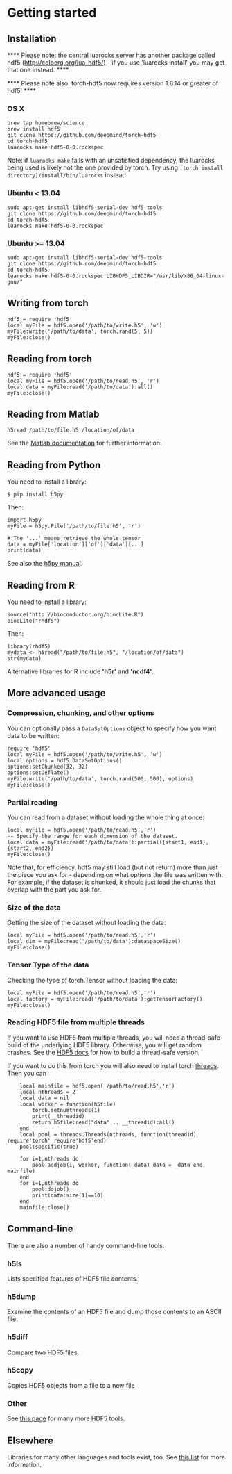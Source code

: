 # Getting started

## Installation

**** Please note: the central luarocks server has another package called hdf5 (http://colberg.org/lua-hdf5/) - if you use 'luarocks install' you may get that one instead. ****

**** Please note also: torch-hdf5 now requires version 1.8.14 or greater of hdf5! ****

### OS X

    brew tap homebrew/science
    brew install hdf5
    git clone https://github.com/deepmind/torch-hdf5
    cd torch-hdf5
    luarocks make hdf5-0-0.rockspec

Note: if `luarocks make` fails with an unsatisfied dependency, the luarocks being used is likely not the one provided by torch. Try using `[torch install directory]/install/bin/luarocks` instead.

### Ubuntu < 13.04

    sudo apt-get install libhdf5-serial-dev hdf5-tools
    git clone https://github.com/deepmind/torch-hdf5
    cd torch-hdf5
    luarocks make hdf5-0-0.rockspec

### Ubuntu >= 13.04

    sudo apt-get install libhdf5-serial-dev hdf5-tools
    git clone https://github.com/deepmind/torch-hdf5
    cd torch-hdf5
    luarocks make hdf5-0-0.rockspec LIBHDF5_LIBDIR="/usr/lib/x86_64-linux-gnu/"

## Writing from torch

    hdf5 = require 'hdf5'
    local myFile = hdf5.open('/path/to/write.h5', 'w')
    myFile:write('/path/to/data', torch.rand(5, 5))
    myFile:close()

## Reading from torch

    hdf5 = require 'hdf5'
    local myFile = hdf5.open('/path/to/read.h5', 'r')
    local data = myFile:read('/path/to/data'):all()
    myFile:close()

## Reading from Matlab

    h5read /path/to/file.h5 /location/of/data

See the [Matlab documentation](http://www.mathworks.co.uk/help/matlab/hdf5-files.html) for further information.

## Reading from Python

You need to install a library:

    $ pip install h5py

Then:

    import h5py
    myFile = h5py.File('/path/to/file.h5', 'r')

    # The '...' means retrieve the whole tensor
    data = myFile['location']['of']['data'][...]
    print(data)

See also the [h5py manual](http://www.h5py.org/docs/).

## Reading from R

You need to install a library:

    source("http://bioconductor.org/biocLite.R")
    biocLite("rhdf5")

Then:

    library(rhdf5)
    mydata <- h5read("/path/to/file.h5", "/location/of/data")
    str(mydata)

Alternative libraries for R include **'h5r'** and **'ncdf4'**.

## More advanced usage

### Compression, chunking, and other options

You can optionally pass a `DataSetOptions` object to specify how you want data to be written:

    require 'hdf5'
    local myFile = hdf5.open('/path/to/write.h5', 'w')
    local options = hdf5.DataSetOptions()
    options:setChunked(32, 32)
    options:setDeflate()
    myFile:write('/path/to/data', torch.rand(500, 500), options)
    myFile:close()

### Partial reading

You can read from a dataset without loading the whole thing at once:

    local myFile = hdf5.open('/path/to/read.h5','r')
    -- Specify the range for each dimension of the dataset.
    local data = myFile:read('/path/to/data'):partial({start1, end1}, {start2, end2})
    myFile:close()
    
Note that, for efficiency, hdf5 may still load (but not return) more than just the piece you ask for - depending on what options the file was written with. For example, if the dataset is chunked, it should just load the chunks that overlap with the part you ask for.

### Size of the data

Getting the size of the dataset without loading the data:
	
    local myFile = hdf5.open('/path/to/read.h5','r')
    local dim = myFile:read('/path/to/data'):dataspaceSize()
    myFile:close()

### Tensor Type of the data

Checking the type of torch.Tensor without loading the data:
	
    local myFile = hdf5.open('/path/to/read.h5','r')
    local factory = myFile:read('/path/to/data'):getTensorFactory()
    myFile:close()

### Reading HDF5 file from multiple threads 

If you want to use HDF5 from multiple threads, you will need a thread-safe build of the underlying HDF5 library. Otherwise, you will get random crashes. See the [HDF5 docs](https://support.hdfgroup.org/ftp/HDF5/current18/src/unpacked/release_docs/INSTALL) for how to build a thread-safe version.

If you want to do this from torch you will also need to install torch [threads](https://github.com/torch/threads). Then you can

        local mainfile = hdf5.open('/path/to/read.h5','r')
        local nthreads = 2
        local data = nil
        local worker = function(h5file)
            torch.setnumthreads(1)
            print(__threadid)
            return h5file:read("data" .. __threadid):all()
        end
        local pool = threads.Threads(nthreads, function(threadid) require'torch' require'hdf5'end)
        pool:specific(true)

        for i=1,nthreads do
            pool:addjob(i, worker, function(_data) data = _data end, mainfile)
        end
        for i=1,nthreads do
            pool:dojob()
            print(data:size(1)==10)
        end
        mainfile:close()

## Command-line

There are also a number of handy command-line tools.

### h5ls

Lists specified features of HDF5 file contents.

### h5dump

Examine the contents of an HDF5 file and dump those contents to an ASCII file.

### h5diff

Compare two HDF5 files.

### h5copy

Copies HDF5 objects from a file to a new file

### Other

See [this page](http://www.hdfgroup.org/HDF5/doc/RM/Tools.html) for many more HDF5 tools.

## Elsewhere

Libraries for many other languages and tools exist, too. See [this list](http://en.wikipedia.org/wiki/Hierarchical_Data_Format#Interfaces) for more information.
